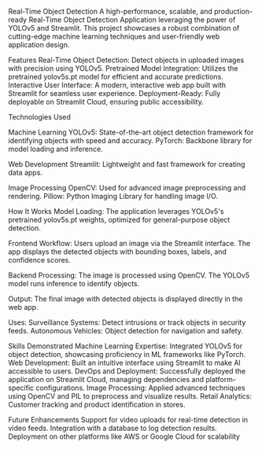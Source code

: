 Real-Time Object Detection
A high-performance, scalable, and production-ready Real-Time Object Detection Application leveraging the power of YOLOv5 and Streamlit. This project showcases a robust combination of cutting-edge machine learning techniques and user-friendly web application design.

Features
Real-Time Object Detection: Detect objects in uploaded images with precision using YOLOv5.
Pretrained Model Integration: Utilizes the pretrained yolov5s.pt model for efficient and accurate predictions.
Interactive User Interface: A modern, interactive web app built with Streamlit for seamless user experience.
Deployment-Ready: Fully deployable on Streamlit Cloud, ensuring public accessibility.

Technologies Used

Machine Learning
YOLOv5: State-of-the-art object detection framework for identifying objects with speed and accuracy.
PyTorch: Backbone library for model loading and inference.

Web Development
Streamlit: Lightweight and fast framework for creating data apps.

Image Processing
OpenCV: Used for advanced image preprocessing and rendering.
Pillow: Python Imaging Library for handling image I/O.

How It Works
Model Loading:
The application leverages YOLOv5's pretrained yolov5s.pt weights, optimized for general-purpose object detection.

Frontend Workflow:
Users upload an image via the Streamlit interface.
The app displays the detected objects with bounding boxes, labels, and confidence scores.

Backend Processing:
The image is processed using OpenCV.
The YOLOv5 model runs inference to identify objects.

Output:
The final image with detected objects is displayed directly in the web app.

Uses:
Surveillance Systems: Detect intrusions or track objects in security feeds.
Autonomous Vehicles: Object detection for navigation and safety.

Skills Demonstrated
Machine Learning Expertise: Integrated YOLOv5 for object detection, showcasing proficiency in ML frameworks like PyTorch.
Web Development: Built an intuitive interface using Streamlit to make AI accessible to users.
DevOps and Deployment: Successfully deployed the application on Streamlit Cloud, managing dependencies and platform-specific configurations.
Image Processing: Applied advanced techniques using OpenCV and PIL to preprocess and visualize results.
Retail Analytics: Customer tracking and product identification in stores.

Future Enhancements
Support for video uploads for real-time detection in video feeds.
Integration with a database to log detection results.
Deployment on other platforms like AWS or Google Cloud for scalability
